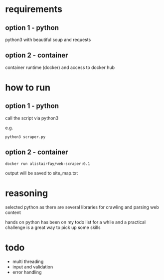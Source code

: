 # requirements

## option 1 - python
python3 with 
beautiful soup and requests

## option 2 - container
container runtime (docker) and access to docker hub

# how to run

## option 1 - python
call the script via python3

e.g.

`python3 scraper.py`

## option 2 - container

`docker run alistairfay/web-scraper:0.1`

output will be saved to site_map.txt

# reasoning

selected python as there are several libraries for crawling and parsing web content

hands on python has been on my todo list for a while and a practical challenge is a great way to pick up some skills

# todo

- multi threading
- input and validation
- error handling